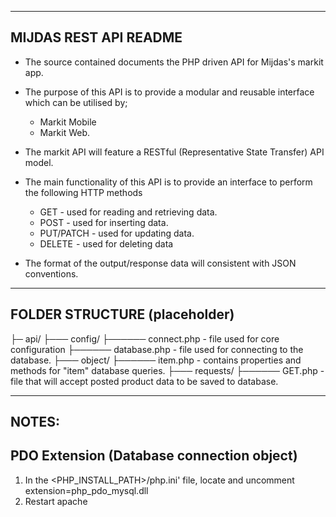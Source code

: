 
-------------------------------------------
MIJDAS REST API README
-------------------------------------------

 * The source contained documents the PHP driven API for Mijdas's markit app. 
 * The purpose of this API is to provide a modular and reusable interface which can be utilised by;
 	- Markit Mobile
 	- Markit Web.

 * The markit API will feature a RESTful (Representative State Transfer) API model.

 * The main functionality of this API is to provide an interface to perform the following HTTP methods
 	- GET 		- used for reading and retrieving data.
 	- POST 		- used for inserting data.
 	- PUT/PATCH - used for updating data.
 	- DELETE 	- used for deleting data

* The format of the output/response data will consistent with JSON conventions.

-------------------------------------------
FOLDER STRUCTURE (placeholder)
-------------------------------------------
├─ api/
├─── config/
├────── connect.php - file used for core configuration
├────── database.php - file used for connecting to the database.
├─── object/
├────── item.php - contains properties and methods for "item" database queries.
├─── requests/
├────── GET.php - file that will accept posted product data to be saved to database.

-------------------------------------------
NOTES:
-------------------------------------------


PDO Extension (Database connection object)
-------------------------------------------
1) In the <PHP_INSTALL_PATH>/php.ini' file, locate and uncomment extension=php_pdo_mysql.dll
2) Restart apache







